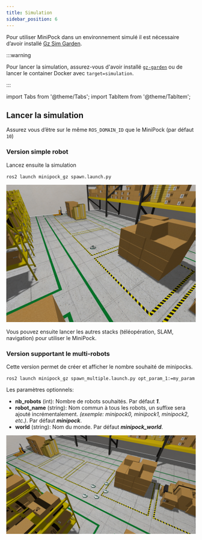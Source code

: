 ```yaml
---
title: Simulation
sidebar_position: 6
---
```




Pour utiliser MiniPock dans un environnement simulé il est nécessaire d’avoir installé [Gz Sim Garden](https://gazebosim.org/docs/garden/install).

:::warning

Pour lancer la simulation, assurez-vous d'avoir installé [`gz-garden`](https://gazebosim.org/docs/garden/install_ubuntu) ou de lancer le container Docker avec `target=simulation`.

:::

import Tabs from '@theme/Tabs';
import TabItem from '@theme/TabItem';

## Lancer la simulation

Assurez vous d’être sur le même `ROS_DOMAIN_ID` que le MiniPock (par défaut `10`)

<Tabs>
<TabItem value="smmple robot" label="Version simple robot" default>

### Version simple robot

Lancez ensuite la simulation

```shell
ros2 launch minipock_gz spawn.launch.py
```

![image](../../img/161003219.png)

Vous pouvez ensuite lancer les autres stacks (téléopération, SLAM, navigation) pour utiliser le MiniPock.

</TabItem>

<TabItem value="multi robot" label="Version supportant le multi-robots">

### Version supportant le multi-robots

Cette version permet de créer et afficher le nombre souhaité de minipocks.

```shell
ros2 launch minipock_gz spawn_multiple.launch.py opt_param_1:=my_param
```

Les paramètres optionnels:

- **nb_robots** (int): Nombre de robots souhaités. Par défaut ***1***.
- **robot_name** (string): Nom commun à tous les robots, un suffixe sera ajouté incrémentalement. *(exemple: minipock0, minipock1, minipock2, etc.)*. Par défaut ***minipock***.
- **world** (string): Nom du monde. Par défaut ***minipock_world***.

![](../../img/multi_minipock.png)

</TabItem>
